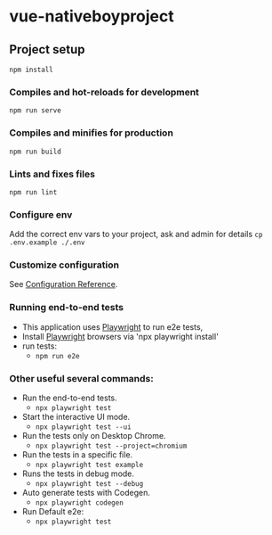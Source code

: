 # vue-nativeboyproject

## Project setup
```
npm install
```

### Compiles and hot-reloads for development
```
npm run serve
```

### Compiles and minifies for production
```
npm run build
```

### Lints and fixes files
```
npm run lint
```

### Configure env
Add the correct env vars to your project, ask and admin for details
``` cp .env.example ./.env  ```

### Customize configuration
See [Configuration Reference](https://cli.vuejs.org/config/).


### Running end-to-end tests
* This application uses [Playwright](https://playwright.dev/docs/intro) to run e2e tests,
* Install [Playwright](https://playwright.dev/docs/intro) browsers via 'npx playwright install'
* run tests: 
    *  ``` npm run e2e ```

### Other useful several commands:
* Run the end-to-end tests.
    * ``` npx playwright test ```
* Start the interactive UI mode.
    * ``` npx playwright test --ui ```
* Run the tests only on Desktop Chrome.
  * ``` npx playwright test --project=chromium ```
* Run the tests in a specific file.
    * ``` npx playwright test example ```
* Runs the tests in debug mode.
    * ``` npx playwright test --debug ```
* Auto generate tests with Codegen.
    * ``` npx playwright codegen ```
* Run Default e2e:
    * ``` npx playwright test ```
